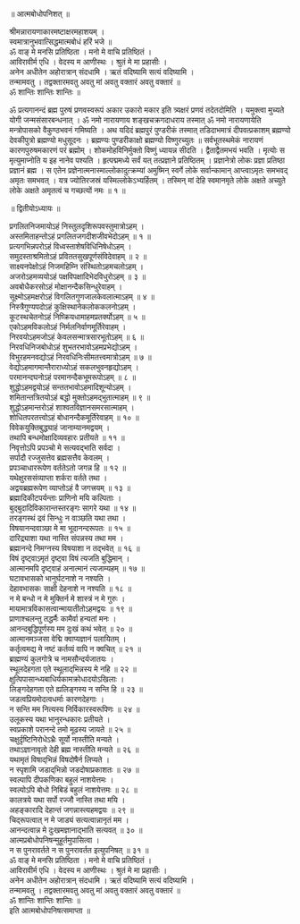॥ आत्मबोधोपनिशत् ॥  
  
  
श्रीमन्नारायणाकारमष्टाक्षरमहाशयम् ।  
स्वमात्रानुभवात्सिद्धमात्मबोधं हरिं भजे ॥  
ॐ वाङ् मे मनसि प्रतिष्ठिता । मनो मे वाचि प्रतिष्ठितं ।  
आविरावीर्म एधि । वेदस्य म आणीस्थः । श्रुतं मे मा प्रहासीः ।  
अनेन अधीतेन अहोरात्रान् संदधामि । ऋतं वदिष्यामि सत्यं वदिष्यामि ।  
तन्मामवतु । तद्वक्तारमवतु अवतु मां अवतु वक्तारं अवतु वक्तारं ॥  
ॐ शान्तिः शान्तिः शान्तिः ॥  
  
ॐ प्रत्यगानन्दं ब्रह्म पुरुषं प्रणवस्वरूपं अकार उकारो मकार इति त्र्यक्षरं प्रणवं तदेतदोमिति । यमुक्त्वा मुच्यते योगी जन्मसंसारबन्धनात् । ॐ नमो नारायणाय शङ्खचक्रगदाधराय तस्मात् ॐ नमो नारायणायेति मन्त्रोपासको वैकुण्ठभवनं गमिष्यति । अथ यदिदं ब्रह्मपुरं पुण्डरीकं तस्मात् तडिदाभमात्रं दीपवत्प्रकाशम् ब्रह्मण्यो देवकीपुत्रो ब्रह्मण्यो मधुसूदनः । ब्रह्मण्यः पुण्डरीकाक्षो ब्रह्मण्यो विष्णुरच्युतः ॥ सर्वभूतस्थमेकं नारायणं कारणपुरुषमकारणं परं ब्रह्मोम् । शोकमोहविनिर्मुक्तो विष्णुं ध्यायन्न सीदति । द्वैताद्वैतमभयं भवति । मृत्योः स मृत्युमाप्नोति य इह नानेव पश्यति । हृत्पद्ममध्ये सर्वं यत् तत्प्रज्ञाने प्रतिष्ठितम् । प्रज्ञानेत्रो लोकः प्रज्ञा प्रतिष्ठा प्रज्ञानं ब्रह्म । स एतेन प्रज्ञेनात्मनास्माल्लोकादुत्क्रम्यां अमुष्मिन् स्वर्गे लोके सर्वान्कामान् आप्त्वाऽमृतः समभवद् अमृतः समभवत् । यत्र ज्योतिरजस्रं यस्मिल्लोकेऽभ्यर्हितम् । तस्मिन् मां देहि स्वमानमृते लोके अक्षते अच्युते लोके अक्षते अमृतत्वं च गच्छत्यों नमः ॥ १ ॥  
  
॥ द्वितीयोऽध्यायः ॥  
  
प्रगलितनिजमायोऽहं निस्तुलदृशिरूपवस्तुमात्रोऽहम् ।  
अस्तमिताहन्तोऽहं प्रगलितजगदीशजीवभेदोऽहम् ॥ १ ॥  
प्रत्यगभिन्नपरोऽहं विध्वस्ताशेषविधिनिषेधोऽहम् ।  
समुदस्ताश्रमितोऽहं प्रविततसुखपूर्णसंविदेवाहम् ॥ २ ॥  
साक्ष्यनपेक्षोऽहं निजमहिम्नि संस्थितोऽहमचलोऽहम् ।  
अजरोऽहमव्ययोऽहं पक्षविपक्षादिभेदविधुरोऽहम् ॥ ३ ॥  
अवबोधैकरसोऽहं मोक्षानन्दैकसिन्धुरेवाहम् ।  
सूक्ष्मोऽहमक्षरोऽहं विगलितगुणजालकेवलात्माऽहम् ॥ ४ ॥  
निस्त्रैगुण्यपदोऽहं कुक्षिस्थानेकलोककलनोऽहम् ।  
कूटस्थचेतनोऽहं निष्क्रियधामाहमप्रतर्क्योऽहम् ॥ ५ ॥  
एकोऽहमविकलोऽहं निर्मलनिर्वाणमूर्तिरेवाहम् ।  
निरवयोऽहमजोऽहं केवलसन्मात्रसारभूतोऽहम् ॥ ६ ॥  
निरवधिनिजबोधोऽहं शुभतरभावोऽहमप्रभेद्योऽहम् ।  
विभुरहमनवद्योऽहं निरवधिनिःसीमतत्त्वमात्रोऽहम् ॥ ७ ॥  
वेद्योऽहमागमान्तैराराध्योऽहं सकलभुवनहृद्योऽहम् ।  
परमानन्दघनोऽहं परमानन्दैकभूमरूपोऽहम् ॥ ८ ॥  
शुद्धोऽहमद्वयोऽहं सन्ततभावोऽहमादिशून्योऽहम् ।  
शमितान्तत्रितयोऽहं बद्धो मुक्तोऽहमद्‌भुतात्माहम् ॥ ९ ॥  
शुद्धोऽहमान्तरोऽहं शाश्वतविज्ञानसमरसात्माहम् ।  
शोधितपरतत्त्वोऽहं बोधानन्दैकमूर्तिरेवाहम् ॥ १० ॥  
विवेकयुक्तिबुद्ध्याहं जानाम्यानमद्वयम् ।  
तथापि बन्धमोक्षादिव्यवहारः प्रतीयते ॥ ११ ॥  
निवृत्तोऽपि प्रपञ्चो मे सत्यवद्‌भाति सर्वदा ।  
सर्पादौ रज्जुसत्तेव ब्रह्मसत्तैव केवलम् ।  
प्रपञ्चाधाररूपेण वर्ततेऽतो जगन्न हि ॥ १२ ॥  
यथेक्षुरससंव्याप्ता शर्करा वर्तते तथा ।  
अद्वयब्रह्मरूपेण व्याप्तोऽहं वै जगत्त्रयम् ॥ १३ ॥  
ब्रह्मादिकीटपर्यन्ताः प्राणिनो मयि कल्पिताः ।  
बुद्‌बुदादिविकारान्तस्तरङ्‌गः सागरे यथा ॥ १४ ॥  
तरङ्गस्थं द्रवं सिन्धुः न वाञ्छति यथा तथा ।  
विषयानन्दवाञ्छा मे मा भूदानन्दरूपतः ॥ १५ ॥  
दारिद्र्याशा यथा नास्ति संपन्नस्य तथा मम ।  
ब्रह्मानन्दे निमग्नस्य विषयाशा न तद्‌भवेत् ॥ १६ ॥  
विषं दृष्ट्वाऽमृतं दृष्ट्वा विषं त्यजति बुद्धिमान् ।  
आत्मानमपि दृष्ट्वाहं अनात्मानं त्यजाम्यहम् ॥ १७ ॥  
घटावभासको भानुर्घटनाशे न नश्यति ।  
देहावभासकः साक्षी देहनाशे न नश्यति ॥ १८ ॥  
न मे बन्धो न मे मुक्तिर्न मे शास्त्रं न मे गुरुः ।  
मायामात्रविकासत्वान्मायातीतोऽहमद्वयः ॥ १९ ॥  
प्राणाश्चलन्तु तद्धर्मैः कामैर्वा हन्यतां मनः ।  
आनन्दबुद्धिपूर्णस्य मम दुःखं कथं भवेत् ॥ २० ॥  
आत्मानमञ्जसा वेद्मि क्वाप्यज्ञानं पलायितम् ।  
कर्तृत्वमद्य मे नष्टं कर्तव्यं वापि न क्वचित् ॥ २१ ॥  
ब्राह्मण्यं कुलगोत्रे च नामसौन्दर्यजातयः ।  
स्थूलदेहगता एते स्थूलाद्‌भिन्नस्य मे नहि ॥ २२ ॥  
क्षुत्पिपासान्ध्यबाधिर्यकामक्रोधादयोऽखिलाः ।  
लिङ्गदेहगता एते ह्यलिङ्‌गस्य न सन्ति हि ॥ २३ ॥  
जडत्वप्रियमोदत्वधर्माः कारणदेहगाः ।  
न सन्ति मम नित्यस्य निर्विकारस्वरूपिणः ॥ २४ ॥  
उलूकस्य यथा भानुरन्धकारः प्रतीयते ।  
स्वप्रकाशे परानन्दे तमो मूढस्य जायते ॥ २५ ॥  
चक्षुर्दृष्टिनिरोधेऽभ्रैः सूर्यो नास्तीति मन्यते ।  
तथाऽज्ञानावृतो देही ब्रह्म नास्तीति मन्यते ॥ २६ ॥  
यथामृतं विषाद्‌भिन्नं विषदोषैर्न लिप्यते ।  
न स्पृशामि जडाद्‌भिन्नो जडदोषाप्रकाशतः ॥ २७ ॥  
स्वल्पापि दीपकणिका बहुलं नाशयेत्तमः ।  
स्वल्पोऽपि बोधो निबिडं बहुलं नाशयेत्तमः ॥ २८ ॥  
कालत्रये यथा सर्पो रज्जौ नास्ति तथा मयि ।  
अहङ्कारादि देहान्तं जगन्नास्त्यहमद्वयः ॥ २९ ॥  
चिद्‌रूपत्वात् न मे जाड्यं सत्यत्वान्नानृतं मम ।  
आनन्दत्वान्न मे दुःखमज्ञानाद्‌भाति सत्यवत् ॥ ३० ॥  
आत्मप्रबोधोपनिषन्मुहूर्तमुपासित्वा ।  
न स पुनरावर्तते न स पुनरावर्तत इत्युपनिषत् ॥ ३१ ॥  
ॐ वाङ् मे मनसि प्रतिष्ठिता । मनो मे वाचि प्रतिष्ठितं ।  
आविरावीर्म एधि । वेदस्य म आणीस्थः । श्रुतं मे मा प्रहासीः ।  
अनेन अधीतेन अहोरात्रान् संदधामि । ऋतं वदिष्यामि सत्यं वदिष्यामि ।  
तन्मामवतु । तद्वक्तारमवतु अवतु मां अवतु वक्तारं अवतु वक्तारं ॥  
ॐ शान्तिः शान्तिः शान्तिः ॥  
इति आत्मबोधोपनिषत्समाप्ता ॥
